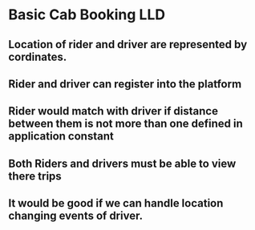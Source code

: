 # Basic Cab Booking LLD
## Location of rider and driver are represented by cordinates.
## Rider and driver can register into the platform
## Rider would match with driver if distance between them is not more than one defined in application constant
## Both Riders and drivers must be able to view there trips
## It would be good if we can handle location changing events of driver. 

